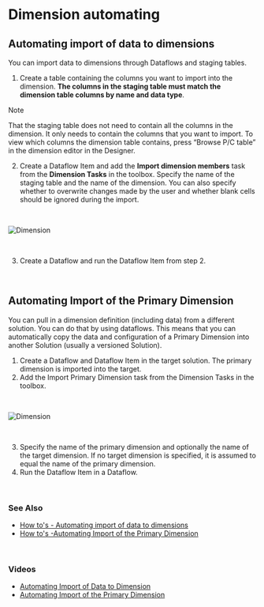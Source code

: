 # Dimension automating

## Automating import of data to dimensions

You can import data to dimensions through Dataflows and staging tables. 

1. Create a table containing the columns you want to import into the dimension. **The columns in the staging table must match the dimension table columns by name and data type**. 
> [!NOTE]
> That the staging table does not need to contain all the columns in the dimension. It only needs to contain the columns that you want to import. To view which columns the dimension table contains, press “Browse P/C table” in the dimension editor in the Designer.

2. Create a Dataflow Item and add the **Import dimension members** task from the **Dimension Tasks** in the toolbox. Specify the name of the staging table and the name of the dimension. You can also specify whether to overwrite changes made by the user and whether blank cells should be ignored during the import.

<br/>

![Dimension](https://profitbasedocs.blob.core.windows.net/images/DimNy9.png)

<br/>

3. Create a Dataflow and run the Dataflow Item from step 2.

<br/>

## Automating Import of the Primary Dimension

You can pull in a dimension definition (including data) from a different solution. You can do that by using dataflows. This means that you can automatically copy the data and configuration of a Primary Dimension into another Solution (usually a versioned Solution).
1. Create a Dataflow and Dataflow Item in the target solution. The primary dimension is imported into the target.
2. Add the Import Primary Dimension task from the Dimension Tasks in the toolbox.

<br/>

![Dimension](https://profitbasedocs.blob.core.windows.net/images/DimNy10.png)

<br/>

3. Specify the name of the primary dimension and optionally the name of the target dimension. If no target dimension is specified, it is assumed to equal the name of the primary dimension. 
4. Run the Dataflow Item in a Dataflow.

<br/>

### See Also

- [How to's - Automating import of data to dimensions](howto/autoimport.md)
- [How to's -Automating Import of the Primary Dimension](howto/autocopy.md)

<br/>

### Videos

- [Automating Import of Data to Dimension](https://profitbasedocs.blob.core.windows.net/videos/Automating%20Import%20of%20Data%20to%20Dimension.mp4)
- [Automating Import of the Primary Dimension](https://profitbasedocs.blob.core.windows.net/videos/Dimension%20-%20Import%20Primary%20Dimension.mp4)

<br/>